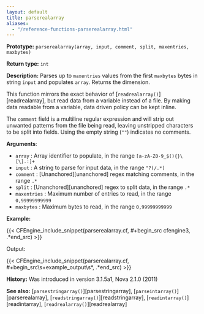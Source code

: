 ```yaml
---
layout: default
title: parserealarray
aliases:
  - "/reference-functions-parserealarray.html"
---
```


**Prototype:** `parserealarray(array, input, comment, split, maxentries, maxbytes)`<br>

**Return type:** `int`

**Description:** Parses up to `maxentries` values from the first `maxbytes`
bytes in string `input` and populates `array`. Returns the dimension.

This function mirrors the exact behavior of
[`readrealarray()`][readrealarray], but read data from a variable
instead of a file. By making data readable from a variable, data driven
policy can be kept inline.

The `comment` field is a multiline regular expression and will strip out
unwanted patterns from the file being read, leaving unstripped characters to be
split into fields. Using the empty string (`""`) indicates no comments.

**Arguments**:

- `array` : Array identifier to populate, in the range `[a-zA-Z0-9_$(){}\[\].:]+`
- `input` : A string to parse for input data, in the range `"?(/.*)`
- `comment` : [Unanchored][unanchored] regex matching comments, in the range `.*`
- `split` : [Unanchored][unanchored] regex to split data, in the range `.*`
- `maxentries` : Maximum number of entries to read, in the range
  `0,99999999999`
- `maxbytes` : Maximum bytes to read, in the range `0,99999999999`

**Example:**

{{< CFEngine_include_snippet(parserealarray.cf, #\+begin_src cfengine3, .*end_src) >}}

Output:

{{< CFEngine_include_snippet(parserealarray.cf, #\+begin_src\s+example_output\s*, .*end_src) >}}

**History:** Was introduced in version 3.1.5a1, Nova 2.1.0 (2011)

**See also:** [`parsestringarray()`][parsestringarray], [`parseintarray()`][parserealarray], [`readstringarray()`][readstringarray], [`readintarray()`][readintarray], [`readrealarray()`][readrealarray]
